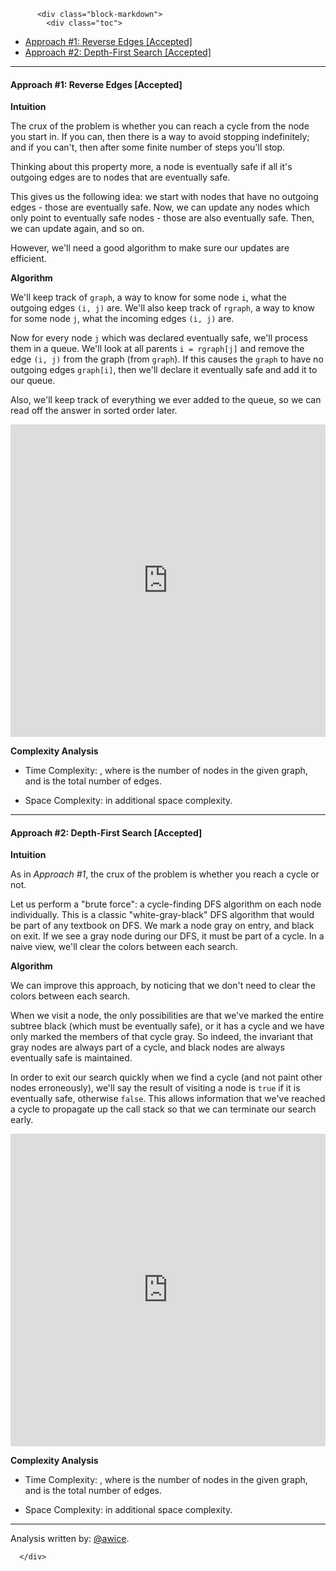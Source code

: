 <div class="article-body">
        
          <div class="block-markdown">
            <div class="toc">
<ul>
<li><a href="#approach-1-reverse-edges-accepted">Approach #1: Reverse Edges [Accepted]</a></li>
<li><a href="#approach-2-depth-first-search-accepted">Approach #2: Depth-First Search [Accepted]</a></li>
</ul>
</div>
<hr>
<h4 id="approach-1-reverse-edges-accepted">Approach #1: Reverse Edges [Accepted]</h4>
<p><strong>Intuition</strong></p>
<p>The crux of the problem is whether you can reach a cycle from the node you start in.  If you can, then there is a way to avoid stopping indefinitely; and if you can't, then after some finite number of steps you'll stop.</p>
<p>Thinking about this property more, a node is eventually safe if all it's outgoing edges are to nodes that are eventually safe.</p>
<p>This gives us the following idea: we start with nodes that have no outgoing edges - those are eventually safe.  Now, we can update any nodes which only point to eventually safe nodes - those are also eventually safe.  Then, we can update again, and so on.</p>
<p>However, we'll need a good algorithm to make sure our updates are efficient.</p>
<p><strong>Algorithm</strong></p>
<p>We'll keep track of <code>graph</code>, a way to know for some node <code>i</code>, what the outgoing edges <code>(i, j)</code> are.  We'll also keep track of <code>rgraph</code>, a way to know for some node <code>j</code>, what the incoming edges <code>(i, j)</code> are.</p>
<p>Now for every node <code>j</code> which was declared eventually safe, we'll process them in a queue.  We'll look at all parents <code>i = rgraph[j]</code> and remove the edge <code>(i, j)</code> from the graph (from <code>graph</code>).  If this causes the <code>graph</code> to have no outgoing edges <code>graph[i]</code>, then we'll declare it eventually safe and add it to our queue.</p>
<p>Also, we'll keep track of everything we ever added to the queue, so we can read off the answer in sorted order later.</p>
<iframe src="https://leetcode.com/playground/x49F98kC/shared" frameborder="0" width="100%" height="500" name="x49F98kC"></iframe>

<p><strong>Complexity Analysis</strong></p>
<ul>
<li>
<p>Time Complexity:  <script type="math/tex; mode=display">O(N + E)</script>, where <script type="math/tex; mode=display">N</script> is the number of nodes in the given graph, and <script type="math/tex; mode=display">E</script> is the total number of edges.</p>
</li>
<li>
<p>Space Complexity: <script type="math/tex; mode=display">O(N)</script> in additional space complexity.</p>
</li>
</ul>
<hr>
<h4 id="approach-2-depth-first-search-accepted">Approach #2: Depth-First Search [Accepted]</h4>
<p><strong>Intuition</strong></p>
<p>As in <em>Approach #1</em>, the crux of the problem is whether you reach a cycle or not.</p>
<p>Let us perform a "brute force": a cycle-finding DFS algorithm on each node individually.  This is a classic "white-gray-black" DFS algorithm that would be part of any textbook on DFS.  We mark a node gray on entry, and black on exit.  If we see a gray node during our DFS, it must be part of a cycle.  In a naive view, we'll clear the colors between each search.</p>
<p><strong>Algorithm</strong></p>
<p>We can improve this approach, by noticing that we don't need to clear the colors between each search.</p>
<p>When we visit a node, the only possibilities are that we've marked the entire subtree black (which must be eventually safe), or it has a cycle and we have only marked the members of that cycle gray.  So indeed, the invariant that gray nodes are always part of a cycle, and black nodes are always eventually safe is maintained.</p>
<p>In order to exit our search quickly when we find a cycle (and not paint other nodes erroneously), we'll say the result of visiting a node is <code>true</code> if it is eventually safe, otherwise <code>false</code>.  This allows information that we've reached a cycle to propagate up the call stack so that we can terminate our search early.</p>
<iframe src="https://leetcode.com/playground/VxkXPWTw/shared" frameborder="0" width="100%" height="500" name="VxkXPWTw"></iframe>

<p><strong>Complexity Analysis</strong></p>
<ul>
<li>
<p>Time Complexity:  <script type="math/tex; mode=display">O(N + E)</script>, where <script type="math/tex; mode=display">N</script> is the number of nodes in the given graph, and <script type="math/tex; mode=display">E</script> is the total number of edges.</p>
</li>
<li>
<p>Space Complexity: <script type="math/tex; mode=display">O(N)</script> in additional space complexity.</p>
</li>
</ul>
<hr>
<p>Analysis written by: <a href="https://leetcode.com/awice">@awice</a>.</p>
          </div>
        
      </div>